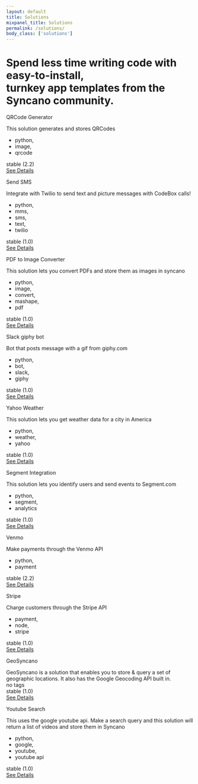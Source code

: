 ```yaml
---
layout: default
title: Solutions
mixpanel_title: Solutions
permalink: /solutions/
body_class: ['solutions']
---
```


<div class="solutions">
<div class="hero">
<div class="container">
<div class="info support-hero-links">
<h1>Spend less time writing code with easy-to-install, <br/>turnkey app templates from the Syncano
community.</h1>
</div>
</div>
</div>
<div class="container solution">
<div class="row">
<div class="col-md-4 item-8">
<div class="solutions-item">
<div class="solutions-item-header">
<div class="solutions-item-header__column">
<p class="solutions-item__title">QRCode Generator</p>
</div>
<div class="solutions-item-header__column">
<div class="solutions-item__avatar"
style="background-image:url('https://www.gravatar.com/avatar/656abb47e589879370574da4db611bdc')"></div>
</div>
</div>
<div class="solutions-item__description">This solution generates and stores QRCodes</div>
<div class="solutions-item__meta">
<div class="solutions-item__meta__section">
<div class="solutions-item__meta__section__column">
<i class="zmdi zmdi-label solutions-item__meta__icon solutions-item__meta__icon--tags"></i>
</div>
<div class="solutions-item__meta__section__column solutions-item__meta__section__column--flex">
<ul>
<li>python,</li>
<li>image,</li>
<li>qrcode</li>
</ul>
</div>
</div>
<div class="solutions-item__meta__section">
<div class="solutions-item__meta__section__column">
<i class="zmdi zmdi-info-outline solutions-item__meta__icon solutions-item__meta__icon--version--stable"></i>
</div>
<div class="solutions-item__meta__section__column">
stable (2.2)
</div>
</div>
</div>
<div class="solutions-item-footer text-center">
<a class="solutions-item-footer__see-details-btn"
href="https://dashboard.syncano.io/#/solutions/8/edit" target="_blank">
See Details
</a>
</div>
</div>
</div>
<div class="col-md-4 item-9">
<div class="solutions-item">
<div class="solutions-item-header">
<div class="solutions-item-header__column">
<p class="solutions-item__title">Send SMS</p>
</div>
<div class="solutions-item-header__column">
<div class="solutions-item__avatar"
style="background-image:url('https://www.gravatar.com/avatar/656abb47e589879370574da4db611bdc')"></div>
</div>
</div>
<div class="solutions-item__description">Integrate with Twilio to send text and picture messages
with CodeBox calls!
</div>
<div class="solutions-item__meta">
<div class="solutions-item__meta__section">
<div class="solutions-item__meta__section__column">
<i class="zmdi zmdi-label solutions-item__meta__icon solutions-item__meta__icon--tags"></i>
</div>
<div class="solutions-item__meta__section__column solutions-item__meta__section__column--flex">
<ul>
<li>python,</li>
<li>mms,</li>
<li>sms,</li>
<li>text,</li>
<li>twilio</li>
</ul>
</div>
</div>
<div class="solutions-item__meta__section">
<div class="solutions-item__meta__section__column">
<i class="zmdi zmdi-info-outline solutions-item__meta__icon solutions-item__meta__icon--version--stable"></i>
</div>
<div class="solutions-item__meta__section__column">
stable (1.0)
</div>
</div>
</div>
<div class="solutions-item-footer text-center">
<a class="solutions-item-footer__see-details-btn"
href="https://dashboard.syncano.io/#/solutions/9/edit" target="_blank">
See Details
</a>
</div>
</div>
</div>
<div class="col-md-4 item-10">
<div class="solutions-item">
<div class="solutions-item-header">
<div class="solutions-item-header__column">
<p class="solutions-item__title">PDF to Image Converter</p>
</div>
<div class="solutions-item-header__column">
<div class="solutions-item__avatar"
style="background-image:url('https://www.gravatar.com/avatar/656abb47e589879370574da4db611bdc')"></div>
</div>
</div>
<div class="solutions-item__description">This solution lets you convert PDFs and store them as
images in syncano
</div>
<div class="solutions-item__meta">
<div class="solutions-item__meta__section">
<div class="solutions-item__meta__section__column">
<i class="zmdi zmdi-label solutions-item__meta__icon solutions-item__meta__icon--tags"></i>
</div>
<div class="solutions-item__meta__section__column solutions-item__meta__section__column--flex">
<ul>
<li>python,</li>
<li>image,</li>
<li>convert,</li>
<li>mashape,</li>
<li>pdf</li>
</ul>
</div>
</div>
<div class="solutions-item__meta__section">
<div class="solutions-item__meta__section__column">
<i class="zmdi zmdi-info-outline solutions-item__meta__icon solutions-item__meta__icon--version--stable"></i>
</div>
<div class="solutions-item__meta__section__column">
stable (1.0)
</div>
</div>
</div>
<div class="solutions-item-footer text-center">
<a class="solutions-item-footer__see-details-btn"
href="https://dashboard.syncano.io/#/solutions/10/edit" target="_blank">
See Details
</a>
</div>
</div>
</div>
</div>
<div class="row">
<div class="col-md-4 item-11">
<div class="solutions-item">
<div class="solutions-item-header">
<div class="solutions-item-header__column">
<p class="solutions-item__title">Slack giphy bot</p>
</div>
<div class="solutions-item-header__column">
<div class="solutions-item__avatar"
style="background-image:url('https://www.gravatar.com/avatar/aa38cae284defda7b972f5115850ba5a')"></div>
</div>
</div>
<div class="solutions-item__description">Bot that posts message with a gif from giphy.com</div>
<div class="solutions-item__meta">
<div class="solutions-item__meta__section">
<div class="solutions-item__meta__section__column">
<i class="zmdi zmdi-label solutions-item__meta__icon solutions-item__meta__icon--tags"></i>
</div>
<div class="solutions-item__meta__section__column solutions-item__meta__section__column--flex">
<ul>
<li>python,</li>
<li>bot,</li>
<li>slack,</li>
<li>giphy</li>
</ul>
</div>
</div>
<div class="solutions-item__meta__section">
<div class="solutions-item__meta__section__column">
<i class="zmdi zmdi-info-outline solutions-item__meta__icon solutions-item__meta__icon--version--stable"></i>
</div>
<div class="solutions-item__meta__section__column">
stable (1.0)
</div>
</div>
</div>
<div class="solutions-item-footer text-center">
<a class="solutions-item-footer__see-details-btn"
href="https://dashboard.syncano.io/#/solutions/11/edit" target="_blank">
See Details
</a>
</div>
</div>
</div>
<div class="col-md-4 item-12">
<div class="solutions-item">
<div class="solutions-item-header">
<div class="solutions-item-header__column">
<p class="solutions-item__title">Yahoo Weather</p>
</div>
<div class="solutions-item-header__column">
<div class="solutions-item__avatar"
style="background-image:url('https://www.gravatar.com/avatar/4d4c7993c7a28e1e11e6a2c3839e8be9')"></div>
</div>
</div>
<div class="solutions-item__description">This solution lets you get weather data for a city in
America
</div>
<div class="solutions-item__meta">
<div class="solutions-item__meta__section">
<div class="solutions-item__meta__section__column">
<i class="zmdi zmdi-label solutions-item__meta__icon solutions-item__meta__icon--tags"></i>
</div>
<div class="solutions-item__meta__section__column solutions-item__meta__section__column--flex">
<ul>
<li>python,</li>
<li>weather,</li>
<li>yahoo</li>
</ul>
</div>
</div>
<div class="solutions-item__meta__section">
<div class="solutions-item__meta__section__column">
<i class="zmdi zmdi-info-outline solutions-item__meta__icon solutions-item__meta__icon--version--stable"></i>
</div>
<div class="solutions-item__meta__section__column">
stable (1.0)
</div>
</div>
</div>
<div class="solutions-item-footer text-center">
<a class="solutions-item-footer__see-details-btn"
href="https://dashboard.syncano.io/#/solutions/12/edit" target="_blank">
See Details
</a>
</div>
</div>
</div>
<div class="col-md-4 item-14">
<div class="solutions-item">
<div class="solutions-item-header">
<div class="solutions-item-header__column">
<p class="solutions-item__title">Segment Integration</p>
</div>
<div class="solutions-item-header__column">
<div class="solutions-item__avatar"
style="background-image:url('https://www.gravatar.com/avatar/4d4c7993c7a28e1e11e6a2c3839e8be9')"></div>
</div>
</div>
<div class="solutions-item__description">This solution lets you identify users and send events to
Segment.com
</div>
<div class="solutions-item__meta">
<div class="solutions-item__meta__section">
<div class="solutions-item__meta__section__column">
<i class="zmdi zmdi-label solutions-item__meta__icon solutions-item__meta__icon--tags"></i>
</div>
<div class="solutions-item__meta__section__column solutions-item__meta__section__column--flex">
<ul>
<li>python,</li>
<li>segment,</li>
<li>analytics</li>
</ul>
</div>
</div>
<div class="solutions-item__meta__section">
<div class="solutions-item__meta__section__column">
<i class="zmdi zmdi-info-outline solutions-item__meta__icon solutions-item__meta__icon--version--stable"></i>
</div>
<div class="solutions-item__meta__section__column">
stable (1.0)
</div>
</div>
</div>
<div class="solutions-item-footer text-center">
<a class="solutions-item-footer__see-details-btn"
href="https://dashboard.syncano.io/#/solutions/14/edit" target="_blank">
See Details
</a>
</div>
</div>
</div>
</div>
<div class="row">
<div class="col-md-4 item-17">
<div class="solutions-item">
<div class="solutions-item-header">
<div class="solutions-item-header__column">
<p class="solutions-item__title">Venmo</p>
</div>
<div class="solutions-item-header__column">
<div class="solutions-item__avatar"
style="background-image:url('https://www.gravatar.com/avatar/b1722680238e43e7f3889d617b23073b')"></div>
</div>
</div>
<div class="solutions-item__description">Make payments through the Venmo API</div>
<div class="solutions-item__meta">
<div class="solutions-item__meta__section">
<div class="solutions-item__meta__section__column">
<i class="zmdi zmdi-label solutions-item__meta__icon solutions-item__meta__icon--tags"></i>
</div>
<div class="solutions-item__meta__section__column solutions-item__meta__section__column--flex">
<ul>
<li>python,</li>
<li>payment</li>
</ul>
</div>
</div>
<div class="solutions-item__meta__section">
<div class="solutions-item__meta__section__column">
<i class="zmdi zmdi-info-outline solutions-item__meta__icon solutions-item__meta__icon--version--stable"></i>
</div>
<div class="solutions-item__meta__section__column">
stable (2.2)
</div>
</div>
</div>
<div class="solutions-item-footer text-center">
<a class="solutions-item-footer__see-details-btn"
href="https://dashboard.syncano.io/#/solutions/17/edit" target="_blank">
See Details
</a>
</div>
</div>
</div>
<div class="col-md-4 item-18">
<div class="solutions-item">
<div class="solutions-item-header">
<div class="solutions-item-header__column">
<p class="solutions-item__title">Stripe</p>
</div>
<div class="solutions-item-header__column">
<div class="solutions-item__avatar"
style="background-image:url('https://www.gravatar.com/avatar/b1722680238e43e7f3889d617b23073b')"></div>
</div>
</div>
<div class="solutions-item__description">Charge customers through the Stripe API</div>
<div class="solutions-item__meta">
<div class="solutions-item__meta__section">
<div class="solutions-item__meta__section__column">
<i class="zmdi zmdi-label solutions-item__meta__icon solutions-item__meta__icon--tags"></i>
</div>
<div class="solutions-item__meta__section__column solutions-item__meta__section__column--flex">
<ul>
<li>payment,</li>
<li>node,</li>
<li>stripe</li>
</ul>
</div>
</div>
<div class="solutions-item__meta__section">
<div class="solutions-item__meta__section__column">
<i class="zmdi zmdi-info-outline solutions-item__meta__icon solutions-item__meta__icon--version--stable"></i>
</div>
<div class="solutions-item__meta__section__column">
stable (1.0)
</div>
</div>
</div>
<div class="solutions-item-footer text-center">
<a class="solutions-item-footer__see-details-btn"
href="https://dashboard.syncano.io/#/solutions/18/edit" target="_blank">
See Details
</a>
</div>
</div>
</div>
<div class="col-md-4 item-27">
<div class="solutions-item">
<div class="solutions-item-header">
<div class="solutions-item-header__column">
<p class="solutions-item__title">GeoSyncano</p>
</div>
<div class="solutions-item-header__column">
<div class="solutions-item__avatar"
style="background-image:url('https://www.gravatar.com/avatar/b1722680238e43e7f3889d617b23073b')"></div>
</div>
</div>
<div class="solutions-item__description">GeoSyncano is a solution that enables you to store & query
a set of geographic locations. It also has the Google Geocoding API built in.
</div>
<div class="solutions-item__meta">
<div class="solutions-item__meta__section">
<div class="solutions-item__meta__section__column">
<i class="zmdi zmdi-label solutions-item__meta__icon solutions-item__meta__icon--tags"></i>
</div>
<div class="solutions-item__meta__section__column solutions-item__meta__section__column--flex">
no tags
</div>
</div>
<div class="solutions-item__meta__section">
<div class="solutions-item__meta__section__column">
<i class="zmdi zmdi-info-outline solutions-item__meta__icon solutions-item__meta__icon--version--stable"></i>
</div>
<div class="solutions-item__meta__section__column">
stable (1.0)
</div>
</div>
</div>
<div class="solutions-item-footer text-center">
<a class="solutions-item-footer__see-details-btn"
href="https://dashboard.syncano.io/#/solutions/27/edit" target="_blank">
See Details
</a>
</div>
</div>
</div>
</div>
<div class="row">
<div class="col-md-4 item-30">
<div class="solutions-item">
<div class="solutions-item-header">
<div class="solutions-item-header__column">
<p class="solutions-item__title">Youtube Search</p>
</div>
<div class="solutions-item-header__column">
<div class="solutions-item__avatar"
style="background-image:url('https://www.gravatar.com/avatar/656abb47e589879370574da4db611bdc')"></div>
</div>
</div>
<div class="solutions-item__description">This uses the google youtube api. Make a search query and
this solution will return a list of videos and store them in Syncano
</div>
<div class="solutions-item__meta">
<div class="solutions-item__meta__section">
<div class="solutions-item__meta__section__column">
<i class="zmdi zmdi-label solutions-item__meta__icon solutions-item__meta__icon--tags"></i>
</div>
<div class="solutions-item__meta__section__column solutions-item__meta__section__column--flex">
<ul>
<li>python,</li>
<li>google,</li>
<li>youtube,</li>
<li>youtube api</li>
</ul>
</div>
</div>
<div class="solutions-item__meta__section">
<div class="solutions-item__meta__section__column">
<i class="zmdi zmdi-info-outline solutions-item__meta__icon solutions-item__meta__icon--version--stable"></i>
</div>
<div class="solutions-item__meta__section__column">
stable (1.0)
</div>
</div>
</div>
<div class="solutions-item-footer text-center">
<a class="solutions-item-footer__see-details-btn"
href="https://dashboard.syncano.io/#/solutions/30/edit" target="_blank">
See Details
</a>
</div>
</div>
</div>
</div>
</div>
</div>